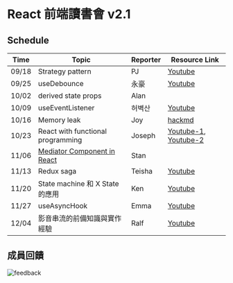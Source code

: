 # React 前端讀書會 v2.1

## Schedule

| Time  | Topic                                                        | Reporter | Resource Link                                                |
| ----- | ------------------------------------------------------------ | -------- | ------------------------------------------------------------ |
| 09/18 | Strategy pattern                                             | PJ       | [Youtube](https://www.youtube.com/watch?v=2S3wkS_lXkA&list=PLIoQk0yF-htGsRxlqILXLhXWXIY9iIKsl&index=17) |
| 09/25 | useDebounce                                                  | 永豪     | [Youtube](https://www.youtube.com/watch?v=sD-7K4zyNUQ&list=PLIoQk0yF-htGsRxlqILXLhXWXIY9iIKsl&index=18) |
| 10/02 | derived state props                                          | Alan     |                                                              |
| 10/09 | useEventListener                                             | 허벽산   | [Youtube](https://www.youtube.com/watch?v=M6RbI72ZCws&list=PLIoQk0yF-htGsRxlqILXLhXWXIY9iIKsl&index=20) |
| 10/16 | Memory leak                                                  | Joy      | [hackmd](https://hackmd.io/SdgPPocLQL-JEdX3ohe96g?view)      |
| 10/23 | React with functional programming                            | Joseph   | [Youtube-1](https://www.youtube.com/watch?v=-CqIZBrH8_w&list=PLIoQk0yF-htGsRxlqILXLhXWXIY9iIKsl&index=21), [Youtube-2](https://www.youtube.com/watch?v=uqZf2Gbmu2U&list=PLIoQk0yF-htGsRxlqILXLhXWXIY9iIKsl&index=22) |
| 11/06 | [Mediator Component in React](https://www.robinwieruch.de/react-mediator-component/) | Stan     |                                                              |
| 11/13 | Redux saga                                                   | Teisha   | [Youtube](https://www.youtube.com/watch?v=yFnm4ZWyBxo&list=PLIoQk0yF-htGsRxlqILXLhXWXIY9iIKsl&index=23) |
| 11/20 | State machine 和 X State 的應用                              | Ken      | [Youtube](https://www.youtube.com/watch?v=qU7TiD_Q_Ww&list=PLIoQk0yF-htGsRxlqILXLhXWXIY9iIKsl&index=24) |
| 11/27 | useAsyncHook                                                 | Emma     | [Youtube](https://www.youtube.com/watch?v=v8o3Tl7vAMo&list=PLIoQk0yF-htGsRxlqILXLhXWXIY9iIKsl&index=24) |
| 12/04 | 影音串流的前備知識與實作經驗                                 | Ralf     | [Youtube](https://www.youtube.com/watch?v=ys2bd-b2PVg&list=PLIoQk0yF-htGsRxlqILXLhXWXIY9iIKsl&index=26) |

## 成員回饋

![feedback](https://i.imgur.com/yozz1Jg.png)
